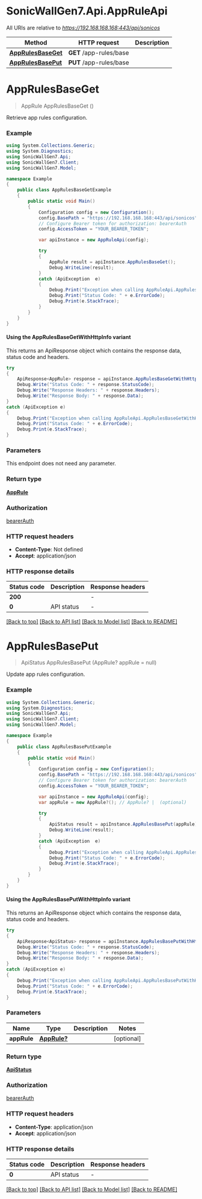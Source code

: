 # SonicWallGen7.Api.AppRuleApi

All URIs are relative to *https://192.168.168.168:443/api/sonicos*

| Method | HTTP request | Description |
|--------|--------------|-------------|
| [**AppRulesBaseGet**](AppRuleApi.md#apprulesbaseget) | **GET** /app-rules/base |  |
| [**AppRulesBasePut**](AppRuleApi.md#apprulesbaseput) | **PUT** /app-rules/base |  |

<a id="apprulesbaseget"></a>
# **AppRulesBaseGet**
> AppRule AppRulesBaseGet ()



Retrieve app rules configuration.

### Example
```csharp
using System.Collections.Generic;
using System.Diagnostics;
using SonicWallGen7.Api;
using SonicWallGen7.Client;
using SonicWallGen7.Model;

namespace Example
{
    public class AppRulesBaseGetExample
    {
        public static void Main()
        {
            Configuration config = new Configuration();
            config.BasePath = "https://192.168.168.168:443/api/sonicos";
            // Configure Bearer token for authorization: bearerAuth
            config.AccessToken = "YOUR_BEARER_TOKEN";

            var apiInstance = new AppRuleApi(config);

            try
            {
                AppRule result = apiInstance.AppRulesBaseGet();
                Debug.WriteLine(result);
            }
            catch (ApiException  e)
            {
                Debug.Print("Exception when calling AppRuleApi.AppRulesBaseGet: " + e.Message);
                Debug.Print("Status Code: " + e.ErrorCode);
                Debug.Print(e.StackTrace);
            }
        }
    }
}
```

#### Using the AppRulesBaseGetWithHttpInfo variant
This returns an ApiResponse object which contains the response data, status code and headers.

```csharp
try
{
    ApiResponse<AppRule> response = apiInstance.AppRulesBaseGetWithHttpInfo();
    Debug.Write("Status Code: " + response.StatusCode);
    Debug.Write("Response Headers: " + response.Headers);
    Debug.Write("Response Body: " + response.Data);
}
catch (ApiException e)
{
    Debug.Print("Exception when calling AppRuleApi.AppRulesBaseGetWithHttpInfo: " + e.Message);
    Debug.Print("Status Code: " + e.ErrorCode);
    Debug.Print(e.StackTrace);
}
```

### Parameters
This endpoint does not need any parameter.
### Return type

[**AppRule**](AppRule.md)

### Authorization

[bearerAuth](../README.md#bearerAuth)

### HTTP request headers

 - **Content-Type**: Not defined
 - **Accept**: application/json


### HTTP response details
| Status code | Description | Response headers |
|-------------|-------------|------------------|
| **200** |  |  -  |
| **0** | API status |  -  |

[[Back to top]](#) [[Back to API list]](../README.md#documentation-for-api-endpoints) [[Back to Model list]](../README.md#documentation-for-models) [[Back to README]](../README.md)

<a id="apprulesbaseput"></a>
# **AppRulesBasePut**
> ApiStatus AppRulesBasePut (AppRule? appRule = null)



Update app rules configuration.

### Example
```csharp
using System.Collections.Generic;
using System.Diagnostics;
using SonicWallGen7.Api;
using SonicWallGen7.Client;
using SonicWallGen7.Model;

namespace Example
{
    public class AppRulesBasePutExample
    {
        public static void Main()
        {
            Configuration config = new Configuration();
            config.BasePath = "https://192.168.168.168:443/api/sonicos";
            // Configure Bearer token for authorization: bearerAuth
            config.AccessToken = "YOUR_BEARER_TOKEN";

            var apiInstance = new AppRuleApi(config);
            var appRule = new AppRule?(); // AppRule? |  (optional) 

            try
            {
                ApiStatus result = apiInstance.AppRulesBasePut(appRule);
                Debug.WriteLine(result);
            }
            catch (ApiException  e)
            {
                Debug.Print("Exception when calling AppRuleApi.AppRulesBasePut: " + e.Message);
                Debug.Print("Status Code: " + e.ErrorCode);
                Debug.Print(e.StackTrace);
            }
        }
    }
}
```

#### Using the AppRulesBasePutWithHttpInfo variant
This returns an ApiResponse object which contains the response data, status code and headers.

```csharp
try
{
    ApiResponse<ApiStatus> response = apiInstance.AppRulesBasePutWithHttpInfo(appRule);
    Debug.Write("Status Code: " + response.StatusCode);
    Debug.Write("Response Headers: " + response.Headers);
    Debug.Write("Response Body: " + response.Data);
}
catch (ApiException e)
{
    Debug.Print("Exception when calling AppRuleApi.AppRulesBasePutWithHttpInfo: " + e.Message);
    Debug.Print("Status Code: " + e.ErrorCode);
    Debug.Print(e.StackTrace);
}
```

### Parameters

| Name | Type | Description | Notes |
|------|------|-------------|-------|
| **appRule** | [**AppRule?**](AppRule?.md) |  | [optional]  |

### Return type

[**ApiStatus**](ApiStatus.md)

### Authorization

[bearerAuth](../README.md#bearerAuth)

### HTTP request headers

 - **Content-Type**: application/json
 - **Accept**: application/json


### HTTP response details
| Status code | Description | Response headers |
|-------------|-------------|------------------|
| **0** | API status |  -  |

[[Back to top]](#) [[Back to API list]](../README.md#documentation-for-api-endpoints) [[Back to Model list]](../README.md#documentation-for-models) [[Back to README]](../README.md)

